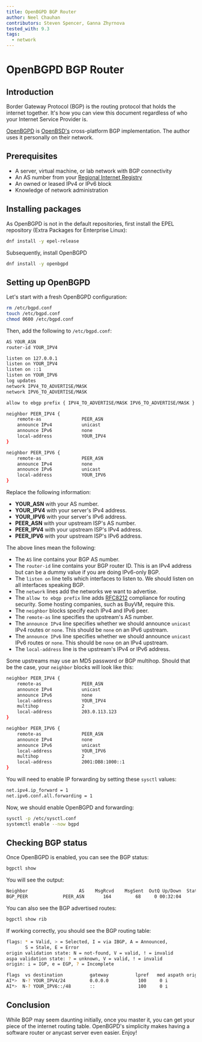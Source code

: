 ```yaml
---
title: OpenBGPD BGP Router
author: Neel Chauhan
contributors: Steven Spencer, Ganna Zhyrnova
tested_with: 9.3
tags:
  - network
---
```


# OpenBGPD BGP Router

## Introduction

Border Gateway Protocol (BGP) is the routing protocol that holds the internet together. It's how you can view this document regardless of who your Internet Service Provider is.

[OpenBGPD](http://openbgpd.org/) is [OpenBSD's](https://www.openbsd.org/) cross-platform BGP implementation. The author uses it personally on their network.

## Prerequisites

* A server, virtual machine, or lab network with BGP connectivity
* An AS number from your [Regional Internet Registry](https://www.nro.net/about/rirs/)
* An owned or leased IPv4 or IPv6 block
* Knowledge of network administration

## Installing packages

As OpenBGPD is not in the default repositories, first install the EPEL repository (Extra Packages for Enterprise Linux):

```bash
dnf install -y epel-release
```

Subsequently, install OpenBGPD

```bash
dnf install -y openbgpd
```

## Setting up OpenBGPD

Let's start with a fresh OpenBGPD configuration:

```bash
rm /etc/bgpd.conf
touch /etc/bgpd.conf
chmod 0600 /etc/bgpd.conf
```

Then, add the following to `/etc/bgpd.conf`:

```bash
AS YOUR_ASN
router-id YOUR_IPV4

listen on 127.0.0.1
listen on YOUR_IPV4
listen on ::1
listen on YOUR_IPV6
log updates
network IPV4_TO_ADVERTISE/MASK
network IPV6_TO_ADVERTISE/MASK

allow to ebgp prefix { IPV4_TO_ADVERTISE/MASK IPV6_TO_ADVERTISE/MASK }

neighbor PEER_IPV4 {
    remote-as               PEER_ASN
    announce IPv4           unicast
    announce IPv6           none
    local-address           YOUR_IPV4
}

neighbor PEER_IPV6 {
    remote-as               PEER_ASN
    announce IPv4           none
    announce IPv6           unicast
    local-address           YOUR_IPV6
}
```

Replace the following information:

* **YOUR_ASN** with your AS number.
* **YOUR_IPV4** with your server's IPv4 address.
* **YOUR_IPV6** with your server's IPv6 address.
* **PEER_ASN** with your upstream ISP's AS number.
* **PEER_IPV4** with your upstream ISP's IPv4 address.
* **PEER_IPV6** with your upstream ISP's IPv6 address.

The above lines mean the following:

* The `AS` line contains your BGP AS number.
* The `router-id` line contains your BGP router ID. This is an IPv4 address but can be a dummy value if you are doing IPv6-only BGP.
* The `listen on` line tells which interfaces to listen to. We should listen on all interfaces speaking BGP.
* The `network` lines add the networks we want to advertise.
* The `allow to ebgp prefix` line adds [RFC8212](https://datatracker.ietf.org/doc/html/rfc8212) compliance for routing security. Some hosting companies, such as BuyVM, require this.
* The `neighbor` blocks specify each IPv4 and IPv6 peer.
* The `remote-as` line specifies the upstream's AS number.
* The `announce IPv4` line specifies whether we should announce `unicast` IPv4 routes or `none`. This should be `none` on an IPv6 upstream.
* The `announce IPv6` line specifies whether we should announce `unicast` IPv6 routes or `none`. This should be `none` on an IPv4 upstream.
* The `local-address` line is the upstream's IPv4 or IPv6 address.

Some upstreams may use an MD5 password or BGP multihop. Should that be the case, your `neighbor` blocks will look like this:

```bash
neighbor PEER_IPV4 {
    remote-as               PEER_ASN
    announce IPv4           unicast
    announce IPv6           none
    local-address           YOUR_IPV4
    multihop                2
    local-address           203.0.113.123
}

neighbor PEER_IPV6 {
    remote-as               PEER_ASN
    announce IPv4           none
    announce IPv6           unicast
    local-address           YOUR_IPV6
    multihop                2
    local-address           2001:DB8:1000::1
}
```

You will need to enable IP forwarding by setting these `sysctl` values:

```bash
net.ipv4.ip_forward = 1
net.ipv6.conf.all.forwarding = 1
```

Now, we should enable OpenBGPD and forwarding:

```bash
sysctl -p /etc/sysctl.conf
systemctl enable --now bgpd
```

## Checking BGP status

Once OpenBGPD is enabled, you can see the BGP status:

```bash
bgpctl show
```

You will see the output:

```bash
Neighbor                   AS    MsgRcvd    MsgSent  OutQ Up/Down  State/PrfRcvd
BGP_PEER             PEER_ASN       164         68     0 00:32:04      0
```

You can also see the BGP advertised routes:

```bash
bgpctl show rib
```

If working correctly, you should see the BGP routing table:

```bash
flags: * = Valid, > = Selected, I = via IBGP, A = Announced,
       S = Stale, E = Error
origin validation state: N = not-found, V = valid, ! = invalid
aspa validation state: ? = unknown, V = valid, ! = invalid
origin: i = IGP, e = EGP, ? = Incomplete

flags  vs destination          gateway          lpref   med aspath origin
AI*>  N-? YOUR_IPV4/24         0.0.0.0           100     0 i
AI*>  N-? YOUR_IPV6::/48       ::                100     0 i
```

## Conclusion

While BGP may seem daunting initially, once you master it, you can get your piece of the internet routing table. OpenBGPD's simplicity makes having a software router or anycast server even easier. Enjoy!
